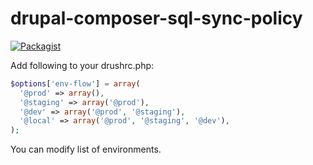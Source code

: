 # drupal-composer-sql-sync-policy
[![Packagist](https://img.shields.io/packagist/v/zaporylie/drupal-composer-sql-sync-policy.svg?maxAge=3600)](https://packagist.org/packages/zaporylie/drupal-composer-sql-sync-policy)

Add following to your drushrc.php:
```php
$options['env-flow'] = array(
  '@prod' => array(),
  '@staging' => array('@prod'),
  '@dev' => array('@prod', '@staging'),
  '@local' => array('@prod', '@staging', '@dev'),
);
```
You can modify list of environments.
